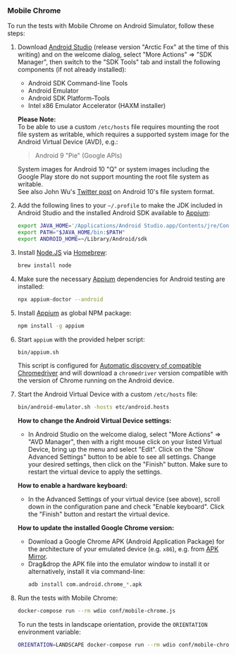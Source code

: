 ### Mobile Chrome

To run the tests with Mobile Chrome on Android Simulator, follow these steps:

1. Download [Android Studio](https://developer.android.com/studio/) (release
   version "Arctic Fox" at the time of this writing) and on the welcome dialog,
   select "More Actions" => "SDK Manager", then switch to the "SDK Tools" tab
   and install the following components (if not already installed):

   - Android SDK Command-line Tools
   - Android Emulator
   - Android SDK Platform-Tools
   - Intel x86 Emulator Accelerator (HAXM installer)

   **Please Note:**  
   To be able to use a custom `/etc/hosts` file requires mounting the root file
   system as writable, which requires a supported system image for the Android
   Virtual Device (AVD), e.g.:

   > Android 9 "Pie" (Google APIs)

   System images for Android 10 "Q" or system images including the Google Play
   store do not support mounting the root file system as writable.  
   See also John Wu's
   [Twitter post](https://twitter.com/topjohnwu/status/1170404631865778177) on
   Android 10's file system format.

2. Add the following lines to your `~/.profile` to make the JDK included in
   Android Studio and the installed Android SDK available to
   [Appium](https://appium.io/):

   ```sh
   export JAVA_HOME='/Applications/Android Studio.app/Contents/jre/Contents/Home'
   export PATH="$JAVA_HOME/bin:$PATH"
   export ANDROID_HOME=~/Library/Android/sdk
   ```

3. Install [Node.JS](https://nodejs.org/) via [Homebrew](https://brew.sh/):

   ```sh
   brew install node
   ```

4. Make sure the necessary [Appium](https://appium.io/) dependencies for Android
   testing are installed:

   ```sh
   npx appium-doctor --android
   ```

5. Install [Appium](https://appium.io/) as global NPM package:

   ```sh
   npm install -g appium
   ```

6. Start `appium` with the provided helper script:

   ```sh
   bin/appium.sh
   ```

   This script is configured for
   [Automatic discovery of compatible Chromedriver](https://github.com/appium/appium/blob/master/docs/en/writing-running-appium/web/chromedriver.md/#automatic-discovery-of-compatible-chromedriver)
   and will download a `chromedriver` version compatible with the version of
   Chrome running on the Android device.

7. Start the Android Virtual Device with a custom `/etc/hosts` file:

   ```sh
   bin/android-emulator.sh -hosts etc/android.hosts
   ```

   **How to change the Android Virtual Device settings:**

   - In Android Studio on the welcome dialog, select "More Actions" => "AVD
     Manager", then with a right mouse click on your listed Virtual Device,
     bring up the menu and select "Edit". Click on the "Show Advanced Settings"
     button to be able to see all settings. Change your desired settings, then
     click on the "Finish" button. Make sure to restart the virtual device to
     apply the settings.

   **How to enable a hardware keyboard:**

   - In the Advanced Settings of your virtual device (see above), scroll down in
     the configuration pane and check "Enable keyboard". Click the "Finish"
     button and restart the virtual device.

   **How to update the installed Google Chrome version:**

   - Download a Google Chrome APK (Android Application Package) for the
     architecture of your emulated device (e.g. `x86`), e.g. from
     [APK Mirror](https://www.apkmirror.com/apk/google-inc/chrome/).
   - Drag&drop the APK file into the emulator window to install it or
     alternatively, install it via command-line:
     ```sh
     adb install com.android.chrome_*.apk
     ```

8. Run the tests with Mobile Chrome:

   ```sh
   docker-compose run --rm wdio conf/mobile-chrome.js
   ```

   To run the tests in landscape orientation, provide the `ORIENTATION`
   environment variable:

   ```sh
   ORIENTATION=LANDSCAPE docker-compose run --rm wdio conf/mobile-chrome.js
   ```
